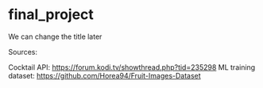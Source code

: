 # final_project
We can change the title later

Sources:

Cocktail API:
  https://forum.kodi.tv/showthread.php?tid=235298
ML training dataset:
  https://github.com/Horea94/Fruit-Images-Dataset
